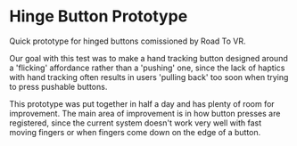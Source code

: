 # Hinge Button Prototype
Quick prototype for hinged buttons comissioned by Road To VR. 

Our goal with this test was to make a hand tracking button designed around a 'flicking' affordance rather than a 'pushing' one, since the lack of haptics with hand tracking often results in users 'pulling back' too soon when trying to press pushable buttons.

This prototype was put together in half a day and has plenty of room for improvement. The main area of improvement is in how button presses are registered, since the current system doesn't work very well with fast moving fingers or when fingers come down on the edge of a button.
